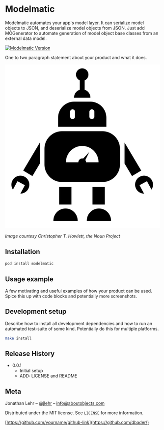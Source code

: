 # Modelmatic
Modelmatic automates your app's model layer. It can serialize model objects to JSON, and deserialize model objects from JSON. Just add MOGenerator to automate generation of model object base classes from an external data model.

[![Modelmatic Version][modelmatic-image]][modelmatic-url]

One to two paragraph statement about your product and what it does.

![](robo-small.png)

*Image courtesy Christopher T. Howlett, the Noun Project*

## Installation

```sh
pod install modelmatic
```


## Usage example

A few motivating and useful examples of how your product can be used. Spice this up with code blocks and potentially more screenshots.

## Development setup

Describe how to install all development dependencies and how to run an automated test-suite of some kind. Potentially do this for multiple platforms.

```sh
make install
```

## Release History

* 0.0.1
    * Initial setup
    * ADD: LICENSE and README

## Meta

Jonathan Lehr – [@jlehr](https://twitter.com/jlehr) – info@aboutobjects.com

Distributed under the MIT license. See ``LICENSE`` for more information.

[https://github.com/yourname/github-link](https://github.com/dbader/)

[modelmatic-image]: https://img.shields.io/badge/modelmatic-v0.1.0-orange.svg
[modelmatic-url]: http://blog.aboutobjects.com
